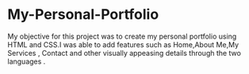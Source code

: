 # My-Personal-Portfolio
My objective for this project was to create my personal portfolio using HTML and CSS.I was able to add features such as Home,About Me,My Services , Contact and other visually appeasing details through the two languages .
